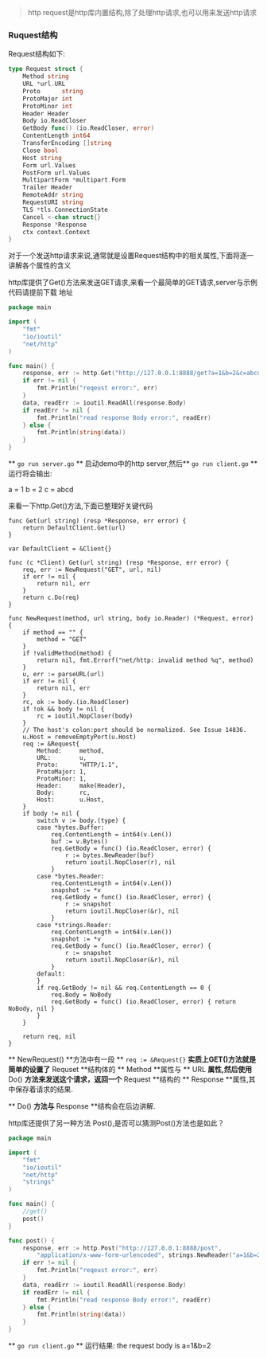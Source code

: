 >http request是http库内置结构,除了处理http请求,也可以用来发送http请求

### Ruquest结构

Request结构如下:

```go
type Request struct {
	Method string
	URL *url.URL
	Proto      string
	ProtoMajor int
	ProtoMinor int
	Header Header
	Body io.ReadCloser
	GetBody func() (io.ReadCloser, error)
	ContentLength int64
	TransferEncoding []string
	Close bool
	Host string
	Form url.Values
	PostForm url.Values
	MultipartForm *multipart.Form
	Trailer Header
	RemoteAddr string
	RequestURI string
	TLS *tls.ConnectionState
	Cancel <-chan struct{}
	Response *Response
	ctx context.Context
}
```

对于一个发送http请求来说,通常就是设置Request结构中的相关属性,下面将逐一讲解各个属性的含义

http库提供了Get()方法来发送GET请求,来看一个最简单的GET请求,server与示例代码请提前下载 地址

```go
package main

import (
	"fmt"
	"io/ioutil"
	"net/http"
)

func main() {
	response, err := http.Get("http://127.0.0.1:8888/get?a=1&b=2&c=abcd")
	if err != nil {
		fmt.Println("reqeust error:", err)
	}
	data, readErr := ioutil.ReadAll(response.Body)
	if readErr != nil {
		fmt.Println("read response Body error:", readErr)
	} else {
		fmt.Println(string(data))
	}
}
```

** `go run server.go` ** 启动demo中的http server,然后** `go run client.go` ** 运行将会输出:

a = 1
b = 2
c = abcd

来看一下http.Get()方法,下面已整理好关键代码
```
func Get(url string) (resp *Response, err error) {
	return DefaultClient.Get(url)
}

var DefaultClient = &Client{}

func (c *Client) Get(url string) (resp *Response, err error) {
	req, err := NewRequest("GET", url, nil)
	if err != nil {
		return nil, err
	}
	return c.Do(req)
}

func NewRequest(method, url string, body io.Reader) (*Request, error) {
	if method == "" {
		method = "GET"
	}
	if !validMethod(method) {
		return nil, fmt.Errorf("net/http: invalid method %q", method)
	}
	u, err := parseURL(url)
	if err != nil {
		return nil, err
	}
	rc, ok := body.(io.ReadCloser)
	if !ok && body != nil {
		rc = ioutil.NopCloser(body)
	}
	// The host's colon:port should be normalized. See Issue 14836.
	u.Host = removeEmptyPort(u.Host)
	req := &Request{
		Method:     method,
		URL:        u,
		Proto:      "HTTP/1.1",
		ProtoMajor: 1,
		ProtoMinor: 1,
		Header:     make(Header),
		Body:       rc,
		Host:       u.Host,
	}
	if body != nil {
		switch v := body.(type) {
		case *bytes.Buffer:
			req.ContentLength = int64(v.Len())
			buf := v.Bytes()
			req.GetBody = func() (io.ReadCloser, error) {
				r := bytes.NewReader(buf)
				return ioutil.NopCloser(r), nil
			}
		case *bytes.Reader:
			req.ContentLength = int64(v.Len())
			snapshot := *v
			req.GetBody = func() (io.ReadCloser, error) {
				r := snapshot
				return ioutil.NopCloser(&r), nil
			}
		case *strings.Reader:
			req.ContentLength = int64(v.Len())
			snapshot := *v
			req.GetBody = func() (io.ReadCloser, error) {
				r := snapshot
				return ioutil.NopCloser(&r), nil
			}
		default:
		}
		if req.GetBody != nil && req.ContentLength == 0 {
			req.Body = NoBody
			req.GetBody = func() (io.ReadCloser, error) { return NoBody, nil }
		}
	}

	return req, nil
}
```

** NewRequest() **方法中有一段 ** `req := &Request{}` **实质上GET()方法就是简单的设置了** Requset **结构体的 ** Method **属性与 ** URL **属性,然后使用** Do() **方法来发送这个请求，返回一个** Request **结构的 ** Response **属性,其中保存着请求的结果.

** Do() **方法与** Response **结构会在后边讲解.

http库还提供了另一种方法 Post(),是否可以猜测Post()方法也是如此？



```go
package main

import (
	"fmt"
	"io/ioutil"
	"net/http"
	"strings"
)

func main() {
	//get()
	post()
}

func post() {
	response, err := http.Post("http://127.0.0.1:8888/post",
		"application/x-www-form-urlencoded", strings.NewReader("a=1&b=2"))
	if err != nil {
		fmt.Println("reqeust error:", err)
	}
	data, readErr := ioutil.ReadAll(response.Body)
	if readErr != nil {
		fmt.Println("read response Body error:", readErr)
	} else {
		fmt.Println(string(data))
	}
}

```

** `go run client.go` ** 运行结果:
the request body is a=1&b=2









